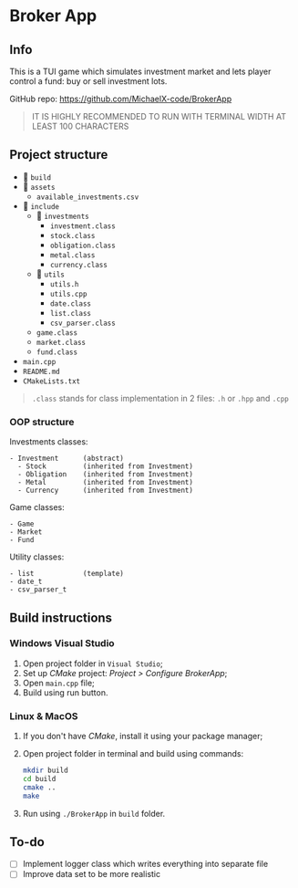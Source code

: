 # Broker App

## Info

This is a TUI game which simulates investment market and lets player control a
fund: buy or sell investment lots.

GitHub repo: <https://github.com/MichaelX-code/BrokerApp>

> IT IS HIGHLY RECOMMENDED TO RUN WITH TERMINAL WIDTH AT LEAST 100 CHARACTERS

## Project structure

- 📁 `build`
- 📂 `assets`
  - `available_investments.csv`
- 📂 `include`
  - 📂 `investments`
    - `investment.class`
    - `stock.class`
    - `obligation.class`
    - `metal.class`
    - `currency.class`
  - 📂 `utils`
    - `utils.h`
    - `utils.cpp`
    - `date.class`
    - `list.class`
    - `csv_parser.class`
  - `game.class`
  - `market.class`
  - `fund.class`
- `main.cpp`
- `README.md`
- `CMakeLists.txt`

> `.class` stands for class implementation in 2 files: `.h` or `.hpp` and `.cpp`

### OOP structure

Investments classes:

    - Investment      (abstract)
      - Stock         (inherited from Investment)
      - Obligation    (inherited from Investment)
      - Metal         (inherited from Investment)
      - Currency      (inherited from Investment)

Game classes:

    - Game
    - Market
    - Fund

Utility classes:

    - list            (template)
    - date_t
    - csv_parser_t

## Build instructions

### Windows Visual Studio

1. Open project folder in `Visual Studio`;
1. Set up *CMake* project: *Project > Configure BrokerApp*;
1. Open `main.cpp` file;
1. Build using run button.

### Linux & MacOS

1. If you don't have *CMake*, install it using your package manager;
1. Open project folder in terminal and build using commands:

    ```bash
    mkdir build
    cd build
    cmake ..
    make
    ```

1. Run using `./BrokerApp` in `build` folder.

## To-do

- [ ] Implement logger class which writes everything into separate file
- [ ] Improve data set to be more realistic
